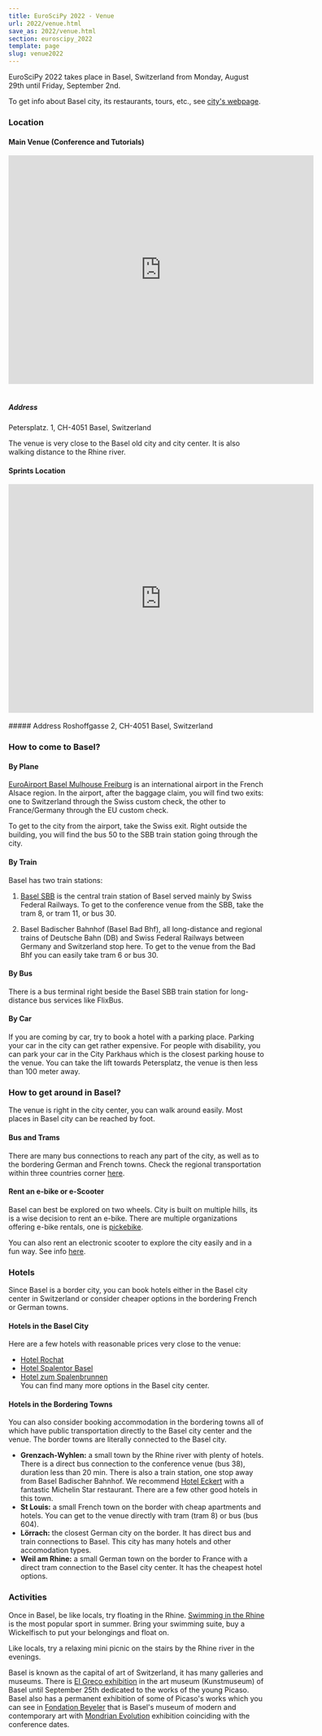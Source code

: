 ```yaml
---
title: EuroSciPy 2022 - Venue
url: 2022/venue.html
save_as: 2022/venue.html
section: euroscipy_2022
template: page
slug: venue2022
---
```


EuroSciPy 2022 takes place in Basel, Switzerland from Monday,
August 29th until Friday, September 2nd.

To get info about Basel city, its restaurants, tours, etc., see [city's webpage](https://www.basel.com/en).
### Location
#### Main Venue (Conference and Tutorials)

<iframe src="https://www.google.com/maps/embed?pb=!1m18!1m12!1m3!1d2692.475725848447!2d7.581680515706475!3d47.558531699290405!2m3!1f0!2f0!3f0!3m2!1i1024!2i768!4f13.1!3m3!1m2!1s0x4791b9a96c23a4cf%3A0xe24a26479470fedd!2sUniversity%20of%20Basel%20%2F%20Kollegienhaus!5e0!3m2!1sen!2suk!4v1657383591006!5m2!1sen!2suk" width="600" height="450" style="border:0;" allowfullscreen="" loading="lazy" referrerpolicy="no-referrer-when-downgrade"></iframe>
<br/>
<br/>

##### Address 

Petersplatz. 1, 
CH-4051 Basel, Switzerland

The venue is very close to the Basel old city and city center. It is also 
walking distance to the Rhine river.

#### Sprints Location

<iframe src="https://www.google.com/maps/embed?pb=!1m18!1m12!1m3!1d2692.534226190979!2d7.58297061570638!3d47.55739329936902!2m3!1f0!2f0!3f0!3m2!1i1024!2i768!4f13.1!3m3!1m2!1s0x4791b9abfe2d63a7%3A0xb44b4a31a53b38fe!2sRosshofgasse%202%2C%204051%20Basel%2C%20Switzerland!5e0!3m2!1sen!2suk!4v1657383709427!5m2!1sen!2suk" width="600" height="450" style="border:0;" allowfullscreen="" loading="lazy" referrerpolicy="no-referrer-when-downgrade"></iframe>
<br/>
<br/>
##### Address
Roshoffgasse 2, 
CH-4051 Basel, Switzerland

### How to come to Basel?

#### By Plane
[EuroAirport Basel Mulhouse Freiburg](https://www.euroairport.com/en) is an 
international airport in the French Alsace region. In the airport, after the baggage 
claim, you will find two exits: one to Switzerland through the Swiss custom check, 
the other to France/Germany through the EU custom check. 

To get to the city from the airport, take the Swiss exit. Right outside the building, 
you will find the bus 50 to the SBB train station going through the city. 

#### By Train
Basel has two train stations:  

1. [Basel SBB](https://www.sbb.ch/de/bahnhof-services/am-bahnhof/bahnhoefe/bahnhof-baselsbb.html) 
is the central train station of Basel served mainly by Swiss Federal Railways. 
To get to the conference venue from the SBB, take the tram 8, or tram 11, or bus 30.

2. Basel Badischer Bahnhof (Basel Bad Bhf), all long-distance and regional trains of Deutsche 
Bahn (DB) and Swiss Federal Railways between Germany and Switzerland stop here. 
To get to the venue from the Bad Bhf you can easily take tram 6 or bus 30. 

#### By Bus
There is a bus terminal right beside the Basel SBB train station for long-distance 
bus services like FlixBus. 

#### By Car
If you are coming by car, try to book a hotel with a parking place. Parking your 
car in the city can get rather expensive. For people with disability, you can park your 
car in the City Parkhaus which is the closest parking house to the venue. You 
can take the lift towards Petersplatz, the venue is then less than 100 meter away.

### How to get around in Basel?
The venue is right in the city center, you can walk around easily. Most places in 
Basel city can be reached by foot. 

#### Bus and Trams
There are many bus connections to reach any part of the city, as well as to the 
bordering German and French towns. 
Check the regional transportation within three countries corner [here](https://www.bvb.ch/en/). 

#### Rent an e-bike or e-Scooter
Basel can best be explored on two wheels. City is built on multiple hills, its is 
a wise decision to rent an e-bike. There are multiple organizations offering e-bike 
rentals, one is [pickebike](https://basel.pickebike.ch/en/).

You can also rent an electronic scooter to explore the city easily and in a fun way.
See info [here](https://whimapp.com/switzerland/en/e-scooters/).

### Hotels
Since Basel is a border city, you can book hotels either in the Basel city center 
in Switzerland or consider cheaper options in the bordering French or German towns. 

#### Hotels in the Basel City
Here are a few hotels with reasonable prices very close to the venue:

- [Hotel Rochat](https://www.hotelrochat.ch/)   
- [Hotel Spalentor Basel](https://www.booking.com/hotel/ch/hotelspalentorbasel.en-gb.html?aid=356930&label=metagha-link-MRGB-hotel-65222_dev-desktop_los-1_bw-29_dow-Sunday_defdate-1_room-0_gstadt-2_rateid-ein1_aud-7206628191_gacid-6623578758_mcid-10_ppa-0_clrid-0_ad-1_gstkid-0_checkin-20220807__lp-1006976_r-1480402666382073320&sid=306f75aa91f827467549a51ebbd0796d&all_sr_blocks=6522208_309329919_0_2_0;checkin=2022-08-07;checkout=2022-08-08;dest_id=-2551183;dest_type=city;dist=0;group_adults=2;group_children=0;hapos=1;highlighted_blocks=6522208_309329919_0_2_0;hpos=1;matching_block_id=6522208_309329919_0_2_0;no_rooms=1;req_adults=2;req_children=0;room1=A%2CA;sb_price_type=total;sr_order=popularity;sr_pri_blocks=6522208_309329919_0_2_0__16600;srepoch=1657385344;srpvid=0673763fc4130002;type=total;ucfs=1&#hotelTmpl)   
- [Hotel zum Spalenbrunnen](https://www.booking.com/hotel/ch/zum-spalenbrunnen.en-gb.html?aid=356930&label=metagha-link-MRGB-hotel-65575_dev-desktop_los-1_bw-29_dow-Sunday_defdate-1_room-0_gstadt-2_rateid-var_p_aud-7206628191_gacid-6623578758_mcid-10_ppa-0_clrid-0_ad-1_gstkid-0_checkin-20220807__lp-1006976_r-7387415541426334771&sid=306f75aa91f827467549a51ebbd0796d&all_sr_blocks=6557502_278185981_2_34_0;checkin=2022-08-07;checkout=2022-08-08;dest_id=-2551183;dest_type=city;dist=0;group_adults=2;group_children=0;hapos=1;highlighted_blocks=6557502_278185981_2_34_0;hpos=1;matching_block_id=6557502_278185981_2_34_0;no_rooms=1;req_adults=2;req_children=0;room1=A%2CA;sb_price_type=total;sr_order=popularity;sr_pri_blocks=6557502_278185981_2_34_0__15300;srepoch=1657385419;srpvid=7f8d7664ceed000b;type=total;ucfs=1&#hotelTmpl)   
You can find many more options in the Basel city center.

#### Hotels in the Bordering Towns   

You can also consider booking accommodation in the bordering towns all of which 
have public transportation directly to the Basel city center and the venue. The 
border towns are literally connected to the Basel city.

- **Grenzach-Wyhlen:** a small town by the Rhine river with plenty of hotels. There is 
a direct bus connection to the conference venue (bus 38), duration less than 20 min.
There is also a train station, one stop away from Basel Badischer Bahnhof.
We recommend [Hotel Eckert](https://www.eckert-grenzach.de/e/de.html) with a 
fantastic Michelin Star restaurant. There are a few other good hotels in this town.
- **St Louis:** a small French town on the border with cheap apartments and hotels. 
You can get to the venue directly with tram (tram 8) or bus (bus 604).
- **Lörrach:** the closest German city on the border. It has direct bus and train 
connections to Basel. This city has many hotels and other accomodation types. 
- **Weil am Rhine:** a small German town on the border to France with a direct tram 
connection to the Basel city center. It has the cheapest hotel options.   

### Activities   

Once in Basel, be like locals, try floating in the Rhine. [Swimming in the Rhine](https://www.basel.com/en/activities-excursions/swimming-rhine) 
is the most popular sport in summer. Bring your swimming suite, buy a Wickelfisch to 
put your belongings and float on. 

Like locals, try a relaxing mini picnic on the stairs by the Rhine river in the evenings.

Basel is known as the capital of art of Switzerland, it has many galleries and
museums. There is [El Greco exhibition](https://www.basel.com/en/events-calendar/picasso-el-greco-5703b97b33) 
in the art museum (Kunstmuseum) of Basel until September 25th dedicated to 
the works of the young Picaso. Basel also has a permanent exhibition of some of 
Picaso's works which you can see in [Fondation Beyeler](https://www.fondationbeyeler.ch/en/home) 
that is Basel's museum of modern and contemporary art with [Mondrian Evolution](https://www.fondationbeyeler.ch/en/exhibitions/mondrian)
exhibition coinciding with the conference dates.

 
